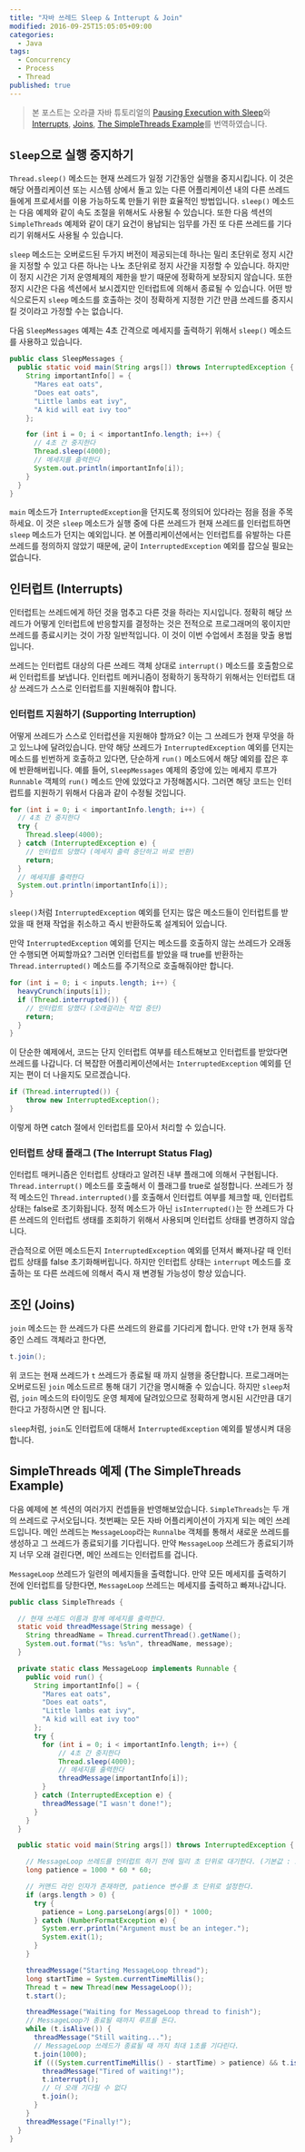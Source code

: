 ```yaml
---
title: "자바 쓰레드 Sleep & Intterupt & Join"
modified: 2016-09-25T15:05:05+09:00
categories:
  - Java
tags:
  - Concurrency
  - Process
  - Thread
published: true
---
```


> 본 포스트는 오라클 자바 튜토리얼의 [Pausing Execution with Sleep](https://docs.oracle.com/javase/tutorial/essential/concurrency/sleep.html)와 [Interrupts](https://docs.oracle.com/javase/tutorial/essential/concurrency/interrupt.html),  [Joins](https://docs.oracle.com/javase/tutorial/essential/concurrency/join.html), [The SimpleThreads Example](https://docs.oracle.com/javase/tutorial/essential/concurrency/simple.html)를 번역하였습니다.


## `Sleep`으로 실행 중지하기

`Thread.sleep()` 메소드는 현재 쓰레드가 일정 기간동안 실행을 중지시킵니다.
이 것은 해당 어플리케이션 또는 시스템 상에서 돌고 있는 다른 어플리케이션 내의 다른 쓰레드들에게 프로세서를 이용 가능하도록 만들기 위한 효율적인 방법입니다.
`sleep()` 메소드는 다음 예제와 같이 속도 조절을 위해서도 사용될 수 있습니다.
또한 다음 섹션의 `SimpleThreads` 예제와 같이 대기 요건이 용납되는 임무를 가진 또 다른 쓰레드를 기다리기 위해서도 사용될 수 있습니다.

`sleep` 메소드는 오버로드된 두가지 버전이 제공되는데 하나는 밀리 초단위로 정지 시간을 지정할 수 있고 다른 하나는 나노 초단위로 정지 사간을 지정할 수 있습니다.
하지만 이 정지 시간은 기저 운영체제의 제한을 받기 때문에 정확하게 보장되지 않습니다.
또한 정지 시간은 다음 섹션에서 보시겠지만 인터럽트에 의해서 종료될 수 있습니다.
어떤 방식으로든지 `sleep` 메소드를 호출하는 것이 정확하게 지정한 기간 만큼 쓰레드를 중지시킬 것이라고 가정할 수는 없습니다.

다음 `SleepMessages` 예제는 4초 간격으로 메세지를 출력하기 위해서 `sleep()` 메소드를 사용하고 있습니다.

```java
public class SleepMessages {
  public static void main(String args[]) throws InterruptedException {
    String importantInfo[] = {
      "Mares eat oats",
      "Does eat oats",
      "Little lambs eat ivy",
      "A kid will eat ivy too"
    };

    for (int i = 0; i < importantInfo.length; i++) {
      // 4초 간 중지한다
      Thread.sleep(4000);
      // 메세지를 출력한다
      System.out.println(importantInfo[i]);
    }
  }
}
```

`main` 메소드가 `InterruptedException`을 던지도록 정의되어 있다라는 점을 점을 주목하세요.
이 것은 `sleep` 메소드가 실행 중에 다른 쓰레드가 현재 쓰레드를 인터럽트하면 `sleep` 메소드가 던지는 예외입니다.
본 어플리케이션에서는 인터럽트를 유발하는 다른 쓰레드를 정의하지 않았기 때문에, 굳이 `InterruptedException` 예외를 잡으실 필요는 없습니다.


## 인터럽트 (Interrupts)

인터럽트는 쓰레드에게 하던 것을 멈추고 다른 것을 하라는 지시입니다.
정확히 해당 쓰레드가 어떻게 인터럽트에 반응할지를 결정하는 것은 전적으로 프로그래머의 몫이지만 쓰레드를 종료시키는 것이 가장 일반적입니다.
이 것이 이번 수업에서 초점을 맞출 용법입니다.

쓰레드는 인터럽트 대상의 다른 쓰레드 객체 상대로 `interrupt()` 메소드를 호출함으로써 인터럽트를 보냅니다.
인터럽트 메커니즘이 정확하기 동작하기 위해서는 인터럽트 대상 쓰레드가 스스로 인터럽트를 지원해줘야 합니다.


### 인터럽트 지원하기 (Supporting Interruption)

어떻게 쓰레드가 스스로 인터럽션을 지원해야 할까요?
이는 그 쓰레드가 현재 무엇을 하고 있느냐에 달려있습니다.
만약 해당 쓰레드가 `InterruptedException` 예외를 던지는 메소드를 빈번하게 호출하고 있다면, 단순하게 `run()` 메소드에서 해당 예외를 잡은 후에 반환해버립니다.
예를 들어, `SleepMessages` 예제의 중앙에 있는 메세지 루프가 `Runnable` 객체의 `run()` 메소드 안에 있었다고 가정해봅시다.
그러면 해당 코드는 인터럽트를 지원하기 위해서 다음과 같이 수정될 것입니다.

```java
for (int i = 0; i < importantInfo.length; i++) {
  // 4초 간 중지한다
  try {
    Thread.sleep(4000);
  } catch (InterruptedException e) {
    // 인터럽트 당했다 (메세지 출력 중단하고 바로 반환)
    return;
  }
  // 메세지를 출력한다
  System.out.println(importantInfo[i]);
}
```

`sleep()`처럼 `InterruptedException` 예외를 던지는 많은 메소드들이 인터럽트를 받았을 때 현재 작업을 취소하고 즉시 반환하도록 설계되어 있습니다.

만약 `InterruptedException` 예외를 던지는 메소드를 호출하지 않는 쓰레드가 오래동안 수행되면 어찌할까요?
그러면 인터럽트를 받았을 때 true를 반환하는 `Thread.interrupted()` 메소드를 주기적으로 호출해줘야만 합니다.

```java
for (int i = 0; i < inputs.length; i++) {
  heavyCrunch(inputs[i]);
  if (Thread.interrupted()) {
    // 인터럽트 당했다 (오래걸리는 작업 중단)
    return;
  }
}
```

이 단순한 예제에서, 코드는 단지 인터럽트 여부를 테스트해보고 인터럽트를 받았다면 쓰레드를 나갑니다.
더 복잡한 어플리케이션에서는 `InterruptedException` 예외를 던지는 편이 더 나을지도 모르겠습니다.

```java
if (Thread.interrupted()) {
    throw new InterruptedException();
}
```

이렇게 하면 catch 절에서 인터럽트를 모아서 처리할 수 있습니다.


### 인터럽트 상태 플래그 (The Interrupt Status Flag)

인터럽트 매커니즘은 인터럽트 상태라고 알려진 내부 플래그에 의해서 구현됩니다.
`Thread.interrupt()` 메소드를 호출해서 이 플래그를 true로 설정합니다.
쓰레드가 정적 메소드인 `Thread.interrupted()`를 호출해서 인터럽트 여부를 체크할 때, 인터럽트 상태는 false로 초기화됩니다.
정적 메소드가 아닌 `isInterrupted()`는 한 쓰레드가 다른 쓰레드의 인터럽트 생태를 조회하기 위해서 사용되며 인터럽트 상태를 변경하지 않습니다.

관습적으로 어떤 메소드든지 `InterruptedException` 예외를 던져서 빠져나갈 때 인터럽트 상태를 false 초기화해버립니다.
하지만 인터럽트 상태는 `interrupt` 메소드를 호출하는 또 다른 쓰레드에 의해서 즉시 재 변경될 가능성이 항상 있습니다.


## 조인 (Joins)

`join` 메소드는 한 쓰레드가 다른 쓰레드의 완료를 기다리게 합니다.
만약 `t`가 현재 동작 중인 스레드 객체라고 한다면,

```java
t.join();
```

위 코드는 현재 쓰레드가 `t` 쓰레드가 종료될 때 까지 실행을 중단합니다.
프로그래머는 오버로드된 `join` 메소드르르 통해 대기 기간을 명시해줄 수 있습니다.
하지만 `sleep`처럼, `join` 메소드의 타이밍도 운영 체제에 달려있으므로 정확하게 명시된 시간만큼 대기한다고 가정하시면 안 됩니다.

`sleep`처럼, `join`도 인터럽트에 대해서 `InterruptedException` 예외를 발생시켜 대응합니다.


## SimpleThreads 예제 (The SimpleThreads Example)

다음 예제에 본 섹션의 여러가지 컨셉들을 반영해보았습니다.
`SimpleThreads`는 두 개의 쓰레드로 구서오딥니다.
첫번째는 모든 자바 어플리케이션이 가지게 되는 메인 쓰레드입니다.
메인 쓰레드는 `MessageLoop`라는 `Runnalbe` 객체를 통해서 새로운 쓰레드를 생성하고 그 쓰레드가 종료되기를 기다립니다.
만약 `MessageLoop` 쓰레드가 종료되기까지 너무 오래 걸린다면, 메인 쓰레드는 인터럽트를 겁니다.

`MessageLoop` 쓰레드가 일련의 메세지들을 출력합니다.
만약 모든 메세지를 출력하기 전에 인터럽트를 당한다면, `MessageLoop` 쓰레드는 메세지를 출력하고 빠져나갑니다.

```java
public class SimpleThreads {

  // 현재 쓰레드 이름과 함께 메세지를 출력한다.
  static void threadMessage(String message) {
    String threadName = Thread.currentThread().getName();
    System.out.format("%s: %s%n", threadName, message);
  }

  private static class MessageLoop implements Runnable {
    public void run() {
      String importantInfo[] = {
        "Mares eat oats",
        "Does eat oats",
        "Little lambs eat ivy",
        "A kid will eat ivy too"
      };
      try {
        for (int i = 0; i < importantInfo.length; i++) {
            // 4초 간 중지한다
            Thread.sleep(4000);
            // 메세지를 출력한다
            threadMessage(importantInfo[i]);
        }
      } catch (InterruptedException e) {
        threadMessage("I wasn't done!");
      }
    }
  }

  public static void main(String args[]) throws InterruptedException {

    // MessageLoop 쓰레드를 인터럽트 하기 전에 밀리 초 단위로 대기한다. (기본값 : 1시간)
    long patience = 1000 * 60 * 60;

    // 커맨드 라인 인자가 존재하면, patience 변수를 초 단위로 설정한다.
    if (args.length > 0) {
      try {
        patience = Long.parseLong(args[0]) * 1000;
      } catch (NumberFormatException e) {
        System.err.println("Argument must be an integer.");
        System.exit(1);
      }
    }

    threadMessage("Starting MessageLoop thread");
    long startTime = System.currentTimeMillis();
    Thread t = new Thread(new MessageLoop());
    t.start();

    threadMessage("Waiting for MessageLoop thread to finish");
    // MessageLoop가 종료될 때까지 루프를 돈다.
    while (t.isAlive()) {
      threadMessage("Still waiting...");
      // MessageLoop 쓰레드가 종료될 때 까지 최대 1초를 기다린다.
      t.join(1000);
      if (((System.currentTimeMillis() - startTime) > patience) && t.isAlive()) {
        threadMessage("Tired of waiting!");
        t.interrupt();
        // 더 오래 기다릴 수 없다
        t.join();
      }
    }
    threadMessage("Finally!");
  }
}
```
